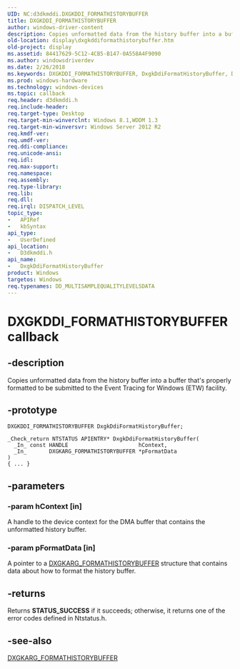 ```yaml
---
UID: NC:d3dkmddi.DXGKDDI_FORMATHISTORYBUFFER
title: DXGKDDI_FORMATHISTORYBUFFER
author: windows-driver-content
description: Copies unformatted data from the history buffer into a buffer that's properly formatted to be submitted to the Event Tracing for Windows (ETW) facility.
old-location: display\dxgkddiformathistorybuffer.htm
old-project: display
ms.assetid: 84417629-5C12-4CB5-B147-0A558A4F9090
ms.author: windowsdriverdev
ms.date: 2/26/2018
ms.keywords: DXGKDDI_FORMATHISTORYBUFFER, DxgkDdiFormatHistoryBuffer, DxgkDdiFormatHistoryBuffer callback function [Display Devices], d3dkmddi/DxgkDdiFormatHistoryBuffer, display.dxgkddiformathistorybuffer
ms.prod: windows-hardware
ms.technology: windows-devices
ms.topic: callback
req.header: d3dkmddi.h
req.include-header: 
req.target-type: Desktop
req.target-min-winverclnt: Windows 8.1,WDDM 1.3
req.target-min-winversvr: Windows Server 2012 R2
req.kmdf-ver: 
req.umdf-ver: 
req.ddi-compliance: 
req.unicode-ansi: 
req.idl: 
req.max-support: 
req.namespace: 
req.assembly: 
req.type-library: 
req.lib: 
req.dll: 
req.irql: DISPATCH_LEVEL
topic_type:
-	APIRef
-	kbSyntax
api_type:
-	UserDefined
api_location:
-	D3dkmddi.h
api_name:
-	DxgkDdiFormatHistoryBuffer
product: Windows
targetos: Windows
req.typenames: DD_MULTISAMPLEQUALITYLEVELSDATA
---
```


# DXGKDDI_FORMATHISTORYBUFFER callback


## -description


 Copies unformatted data from the history buffer into a buffer that's properly formatted to be submitted to the Event Tracing for Windows (ETW) facility.


## -prototype


````
DXGKDDI_FORMATHISTORYBUFFER DxgkDdiFormatHistoryBuffer;

_Check_return NTSTATUS APIENTRY* DxgkDdiFormatHistoryBuffer(
  _In_ const HANDLE                      hContext,
  _In_       DXGKARG_FORMATHISTORYBUFFER *pFormatData
)
{ ... }
````


## -parameters




### -param hContext [in]

A handle to the device context for the DMA buffer that contains the unformatted history buffer.


### -param pFormatData [in]

A pointer to a <a href="..\d3dkmddi\ns-d3dkmddi-_dxgkarg_formathistorybuffer.md">DXGKARG_FORMATHISTORYBUFFER</a> structure that contains data about how to format the history buffer.


## -returns



Returns <b>STATUS_SUCCESS</b> if it succeeds; otherwise, it returns one of the error codes defined in Ntstatus.h.




## -see-also

<a href="..\d3dkmddi\ns-d3dkmddi-_dxgkarg_formathistorybuffer.md">DXGKARG_FORMATHISTORYBUFFER</a>



 

 


